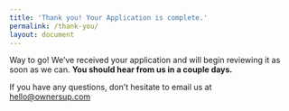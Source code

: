 ```yaml
---
title: 'Thank you! Your Application is complete.'
permalink: /thank-you/
layout: document
---
```



Way to go! We’ve received your application and will begin reviewing it as soon as we can. **You should hear from us in a couple days.**

If you have any questions, don’t hesitate to email us at [hello@ownersup.com](mailto:hello@ownersup.com)

&nbsp;